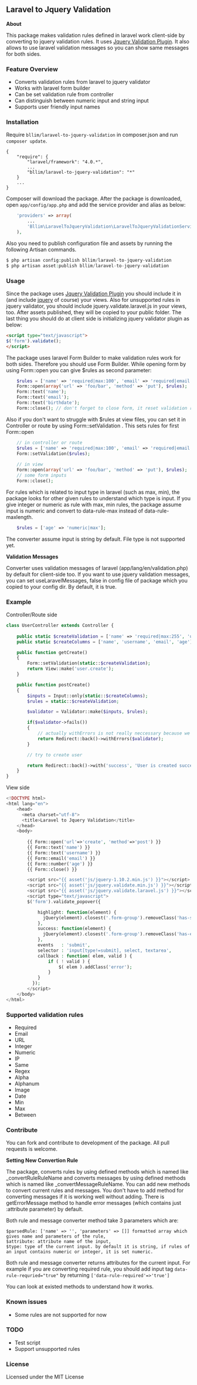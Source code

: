 ## Laravel to Jquery Validation

**About**

This package makes validation rules defined in laravel work client-side by converting to jquery validation rules. It uses [Jquery Validation Plugin](http://jqueryvalidation.org/). It also allows to use laravel validation messages so you can show same messages for both sides.

### Feature Overview
- Converts validation rules from laravel to jquery validator
- Works with laravel form builder
- Can be set validation rule from controller
- Can distinguish between numeric input and string input
- Supports user friendly input names


### Installation

Require `bllim/laravel-to-jquery-validation` in composer.json and run `composer update`.

    {
        "require": {
            "laravel/framework": "4.0.*",
            ...
            "bllim/laravel-to-jquery-validation": "*"
        }
        ...
    }

Composer will download the package. After the package is downloaded, open `app/config/app.php` and add the service provider and alias as below:
```php
    'providers' => array(
        ...
        'Bllim\LaravelToJqueryValidation\LaravelToJqueryValidationServiceProvider',
    ),
```

Also you need to publish configuration file and assets by running the following Artisan commands.
```php
$ php artisan config:publish bllim/laravel-to-jquery-validation
$ php artisan asset:publish bllim/laravel-to-jquery-validation
```

### Usage
Since the package uses [Jquery Validation Plugin](http://jqueryvalidation.org/) you should include it in (and include [jquery](http://jquery.com/) of course) your views. Also for unsupported rules in jquery validator, you should include jquery.validate.laravel.js in your views, too. After assets published, they will be copied to your public folder. The last thing you should do at client side is initializing jquery validator plugin as below:
```html
<script type="text/javascript">
$('form').validate();
</script>
```

The package uses laravel Form Builder to make validation rules work for both sides. Therefore you should use Form Builder. While opening form by using Form::open you can give $rules as second parameter:
```php
    $rules = ['name' => 'required|max:100', 'email' => 'required|email', 'birthdate' => 'date'];
    Form::open(array('url' => 'foo/bar', 'method' => 'put'), $rules);
    Form::text('name');
    Form::text('email');
    Form::text('birthdate');
    Form::close(); // don't forget to close form, it reset validation rules
```
Also if you don't want to struggle with $rules at view files, you can set it in Controller or route by using Form::setValidation . This sets rules for first Form::open
```php    
    // in controller or route
    $rules = ['name' => 'required|max:100', 'email' => 'required|email', 'birthdate' => 'date'];
    Form::setValidation($rules);
    
    // in view
    Form::open(array('url' => 'foo/bar', 'method' => 'put'), $rules);
    // some form inputs
    Form::close();
```
For rules which is related to input type in laravel (such as max, min), the package looks for other given rules to understand which type is input. If you give integer or numeric as rule with max, min rules, the package assume input is numeric and convert to data-rule-max instead of data-rule-maxlength.
```php
    $rules = ['age' => 'numeric|max'];
```
The converter assume input is string by default. File type is not supported yet.

**Validation Messages**

Converter uses validation messages of laravel (app/lang/en/validation.php) by default for client-side too. If you want to use jquery validation messages, you can set useLaravelMessages, false in config file of package which you copied to your config dir. By default, it is true.

### Example
Controller/Route side
```php
class UserController extends Controller {
    
    public static $createValidation = ['name' => 'required|max:255', 'username' => 'required|regex:/^[a-z\-]*$/|max:20', 'email' => 'required|email', 'age' => 'numeric'];
    public static $createColumns = ['name', 'username', 'email', 'age'];

    public function getCreate()
    {
        Form::setValidation(static::$createValidation);
        return View::make('user.create');
    }

    public function postCreate()
    {
        $inputs = Input::only(static::$createColumns);
        $rules = static::$createValidation;

        $validator = Validator::make($inputs, $rules);

        if($validator->fails())
        {
            // actually withErrors is not really neccessary because we already show errors at client side for normal users
            return Redirect::back()->withErrors($validator);
        }

        // try to create user

        return Redirect::back()->with('success', 'User is created successfully');
    }
}
```
View side
```php
<!DOCTYPE html>
<html lang="en">
    <head>
      <meta charset="utf-8">
      <title>Laravel to Jquery Validation</title>
    </head>
    <body>
    
        {{ Form::open('url'=>'create', 'method'=>'post') }}
        {{ Form::text('name') }}
        {{ Form::text('username') }}
        {{ Form::email('email') }}
        {{ Form::number('age') }}
        {{ Form::close() }}

        <script src="{{ asset('js/jquery-1.10.2.min.js') }}"></script>
        <script src="{{ asset('js/jquery.validate.min.js') }}"></script>
        <script src="{{ asset('js/jquery.validate.laravel.js') }}"></script>
        <script type="text/javascript">
        $('form').validate_popover({

            highlight: function(element) {
              jQuery(element).closest('.form-group').removeClass('has-success').addClass('has-error');
            },
            success: function(element) {
              jQuery(element).closest('.form-group').removeClass('has-error');
            },
            events   : 'submit',
            selector : 'input[type!=submit], select, textarea',
            callback : function( elem, valid ) {
                if ( ! valid ) {
                    $( elem ).addClass('error');
                }
            }
          });
        </script>
    </body>
</html>
```

### Supported validation rules
- Required
- Email
- URL
- Integer
- Numeric
- IP
- Same
- Regex
- Alpha
- Alphanum
- Image
- Date
- Min
- Max
- Between

### Contribute
You can fork and contribute to development of the package. All pull requests is welcome.

**Setting New Convertion Rule**

The package, converts rules by using defined methods which is named like _convertRuleRuleName and converts messages by using defined methods which is named like _convertMessageRuleName. You can add new methods to convert current rules and messages. You don't have to add method for converting messages if it is working well without adding. There is getErrorMessage method to handle error messages (which contains just :attribute parameter) by default. 

Both rule and message converter method take 3 parameters which are: 

    $parsedRule: ['name' => '', 'parameters' => []] formatted array which gives name and parameters of the rule,
    $attribute: attribute name of the input, 
    $type: type of the current input. by default it is string, if rules of an input contains numeric or integer, it is set numeric.

Both rule and message converter returns attributes for the current input. For example if you are converting required rule, you should add input tag ```data-rule-requried="true"``` by returning ```['data-rule-required'=>'true']```

You can look at existed methods to understand how it works.

### Known issues
- Some rules are not supported for now

### TODO
- Test script
- Support unsupported rules

### License
Licensed under the MIT License